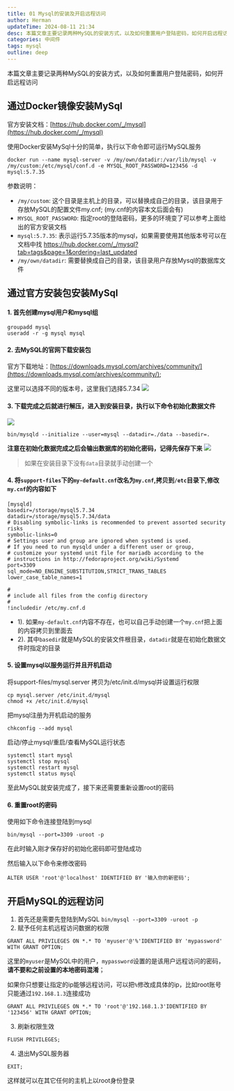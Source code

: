 ```yaml
---
title: 01 Mysql的安装及开启远程访问
author: Herman
updateTime: 2024-08-11 21:34
desc: 本篇文章主要记录两种MySQL的安装方式，以及如何重置用户登陆密码，如何开启远程访问
categories: 中间件
tags: mysql
outline: deep
---
```



本篇文章主要记录两种MySQL的安装方式，以及如何重置用户登陆密码，如何开启远程访问


## 通过Docker镜像安装MySql

官方安装文档：[https://hub.docker.com/_/mysql](https://hub.docker.com/_/mysql)

使用Docker安装MySql十分的简单，执行以下命令即可运行MySQL服务
```
docker run --name mysql-server -v /my/own/datadir:/var/lib/mysql -v /my/custom:/etc/mysql/conf.d -e MYSQL_ROOT_PASSWORD=123456 -d mysql:5.7.35
```
参数说明：
* `/my/custom`: 这个目录是主机上的目录，可以替换成自己的目录，该目录用于存放MySQL的配置文件my.cnf; (my.cnf的内容本文后面会有)
* `MYSQL_ROOT_PASSWORD`: 指定root的登陆密码，更多的环境变了可以参考上面给出的官方安装文档
* `mysql:5.7.35`: 表示运行5.7.35版本的mysql，如果需要使用其他版本号可以在文档中找 https://hub.docker.com/_/mysql?tab=tags&page=1&ordering=last_updated
* `/my/own/datadir`: 需要替换成自己的目录，该目录用户存放Mysql的数据库文件

## 通过官方安装包安装MySql

#### 1. 首先创建mysql用户和mysql组
```
groupadd mysql 
useradd -r -g mysql mysql
```

#### 2. 去MySQL的官网下载安装包
官方下载地址：[https://downloads.mysql.com/archives/community/](https://downloads.mysql.com/archives/community/);

这里可以选择不同的版本号，这里我们选择5.7.34
![](https://cdn.jsdelivr.net/gh/silently9527/images/008i3skNgy1gtxrzg7w7wj61630h076v02.jpg)

#### 3. 下载完成之后就进行解压，进入到安装目录，执行以下命令初始化数据文件
![](https://cdn.jsdelivr.net/gh/silently9527/images/008i3skNgy1gtxs38kkb3j6118038mxp02.jpg)

```
bin/mysqld --initialize --user=mysql --datadir=./data --basedir=.
```

**注意在初始化数据完成之后会输出数据库的初始化密码，记得先保存下来**
![](https://cdn.jsdelivr.net/gh/silently9527/images/008i3skNgy1gtxub3urkdj60qe02laar02.jpg)


> 如果在安装目录下没有`data`目录就手动创建一个

#### 4. 将`support-files`下的`my-default.cnf`改名为`my.cnf`,拷贝到`/etc`目录下,修改`my.cnf`的内容如下
```
[mysqld]
basedir=/storage/mysql5.7.34
datadir=/storage/mysql5.7.34/data
# Disabling symbolic-links is recommended to prevent assorted security risks
symbolic-links=0
# Settings user and group are ignored when systemd is used.
# If you need to run mysqld under a different user or group,
# customize your systemd unit file for mariadb according to the
# instructions in http://fedoraproject.org/wiki/Systemd
port=3309
sql_mode=NO_ENGINE_SUBSTITUTION,STRICT_TRANS_TABLES 
lower_case_table_names=1

#
# include all files from the config directory
#
!includedir /etc/my.cnf.d
```

- 1). 如果`my-default.cnf`内容不存在，也可以自己手动创建一个`my.cnf`把上面的内容拷贝到里面去
- 2). 其中`basedir`就是MySQL的安装文件根目录，`datadir`就是在初始化数据文件时指定的目录

#### 5. 设置mysql以服务运行并且开机启动
将support-files/mysql.server 拷贝为/etc/init.d/mysql并设置运行权限

```
cp mysql.server /etc/init.d/mysql
chmod +x /etc/init.d/mysql
```

把mysql注册为开机启动的服务

```
chkconfig --add mysql
```

启动/停止mysql/重启/查看MySQL运行状态
```
systemctl start mysql
systemctl stop mysql
systemctl restart mysql
systemctl status mysql
```

至此MySQL就安装完成了，接下来还需要重新设置root的密码

#### 6. 重置root的密码
使用如下命令连接登陆到mysql

```
bin/mysql --port=3309 -uroot -p
```
在此时输入刚才保存好的初始化密码即可登陆成功

然后输入以下命令来修改密码
```
ALTER USER 'root'@'localhost' IDENTIFIED BY '输入你的新密码';
```

## 开启MySQL的远程访问

1. 首先还是需要先登陆到MySQL `bin/mysql --port=3309 -uroot -p`
2. 赋予任何主机远程访问数据的权限
```
GRANT ALL PRIVILEGES ON *.* TO 'myuser'@'%'IDENTIFIED BY 'mypassword' WITH GRANT OPTION;
```
这里的`myuser`是MySQL中的用户，`mypassword`设置的是该用户远程访问的密码，**请不要和之前设置的本地密码混淆**；

如果你只想要让指定的ip能够远程访问，可以把`%`修改成具体的ip，比如root账号只能通过`192.168.1.3`连接成功
```
GRANT ALL PRIVILEGES ON *.* TO 'root'@'192.168.1.3'IDENTIFIED BY '123456' WITH GRANT OPTION;
```

3. 刷新权限生效
```
FLUSH PRIVILEGES;
```

4. 退出MySQL服务器
```
EXIT;
```

这样就可以在其它任何的主机上以root身份登录
